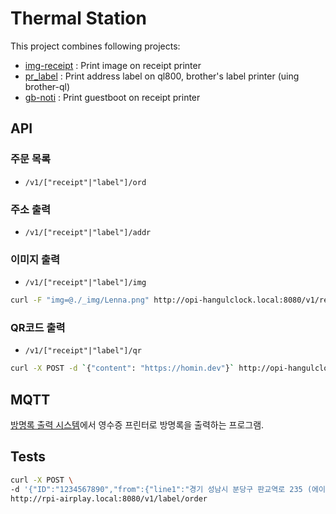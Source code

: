 # Thermal Station

This project combines following projects:
- [img-receipt](https://github.com/suapapa/img-receipt) : Print image on receipt printer
- [pr_label](https://github.com/suapapa/pr_label) : Print address label on ql800, brother's label printer (uing brother-ql)
- [gb-noti](https://github.com/suapapa/gb-noti) : Print guestboot on receipt printer

## API

### 주문 목록
- `/v1/["receipt"|"label"]/ord`

### 주소 출력
- `/v1/["receipt"|"label"]/addr`

### 이미지 출력
- `/v1/["receipt"|"label"]/img`
```bash
curl -F "img=@./_img/Lenna.png" http://opi-hangulclock.local:8080/v1/receipt/img
```

### QR코드 출력
- `/v1/["receipt"|"label"]/qr`
```bash
curl -X POST -d `{"content": "https://homin.dev"}` http://opi-hangulclock.local:8080/v1/label/qr
```


## MQTT

[방명록 출력 시스템](https://homin.dev/blog/post/20220910_live_print_guestbook_with_mqtt/)에서
영수증 프린터로 방명록을 출력하는 프로그램.


## Tests

```bash
curl -X POST \
-d '{"ID":"1234567890","from":{"line1":"경기 성남시 분당구 판교역로 235 (에이치 스퀘어 엔동)","line2":"7층","name":"카카오 엔터프라이즈","phone_number":"010-1234-5678"},"to":{"line1":"경기도 성남시 분당구 판교역로 166","name":"판교 아지트","phone_number":"010-1234-5678"}}' \
http://rpi-airplay.local:8080/v1/label/order
```